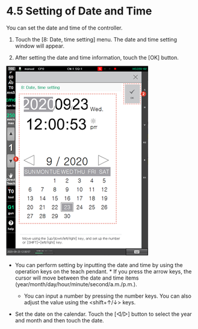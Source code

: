# 4.5 Setting of Date and Time

You can set the date and time of the controller.

1.	Touch the \[8: Date, time setting\] menu. The date and time setting window will appear.

2.	After setting the date and time information, touch the \[OK\] button.

![](../.gitbook/assets/image%20%28361%29.png)



* You can perform setting by inputting the date and time by using the operation keys on the teach pendant.
  * 
    If you press the arrow keys, the cursor will move between the date and time items \(year/month/day/hour/minute/second/a.m./p.m.\).

  * 
    You can input a number by pressing the number keys. You can also adjust the value using the &lt;shift+↑/↓&gt; keys.
* Set the date on the calendar. Touch the \[◁/▷\] button to select the year and month and then touch the date.





